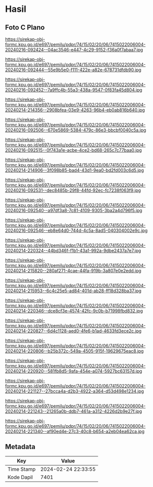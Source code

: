 # Hasil

## Foto C Plano

https://sirekap-obj-formc.kpu.go.id/e697/pemilu/pdpr/74/15/02/20/06/7415022006004-20240216-092424--04ac3546-e447-4c29-9152-f36a0f7abaa7.jpg

https://sirekap-obj-formc.kpu.go.id/e697/pemilu/pdpr/74/15/02/20/06/7415022006004-20240216-092444--55e9b5e0-f111-422e-a82e-678731dfdb90.jpg

https://sirekap-obj-formc.kpu.go.id/e697/pemilu/pdpr/74/15/02/20/06/7415022006004-20240216-092452--7a9ffc4b-55a3-438a-9547-0f83fa45d804.jpg

https://sirekap-obj-formc.kpu.go.id/e697/pemilu/pdpr/74/15/02/20/06/7415022006004-20240214-214356--2908bfea-03e9-4263-96b4-eb0ab816b640.jpg

https://sirekap-obj-formc.kpu.go.id/e697/pemilu/pdpr/74/15/02/20/06/7415022006004-20240216-092506--670e5869-5384-479c-86e3-bbcbf0040c5a.jpg

https://sirekap-obj-formc.kpu.go.id/e697/pemilu/pdpr/74/15/02/20/06/7415022006004-20240216-092515--0f743a1e-acbe-4ce2-bd68-265c7c77baa0.jpg

https://sirekap-obj-formc.kpu.go.id/e697/pemilu/pdpr/74/15/02/20/06/7415022006004-20240214-214906--3f098b85-bad4-43d1-9ea0-bd2fd003c6d5.jpg

https://sirekap-obj-formc.kpu.go.id/e697/pemilu/pdpr/74/15/02/20/06/7415022006004-20240216-092531--dec8485b-29f8-44fd-92ec-fc7238f063f9.jpg

https://sirekap-obj-formc.kpu.go.id/e697/pemilu/pdpr/74/15/02/20/06/7415022006004-20240216-092540--a97df3a8-7c81-4109-9305-3ba2a4d796f5.jpg

https://sirekap-obj-formc.kpu.go.id/e697/pemilu/pdpr/74/15/02/20/06/7415022006004-20240216-092546--eb8e64d0-744d-4c5a-8ad5-040304002e9c.jpg

https://sirekap-obj-formc.kpu.go.id/e697/pemilu/pdpr/74/15/02/20/06/7415022006004-20240214-220324--44bd346f-f1b1-43a1-992a-9dbe2437a7e7.jpg

https://sirekap-obj-formc.kpu.go.id/e697/pemilu/pdpr/74/15/02/20/06/7415022006004-20240214-215820--280af271-4cae-44fa-919b-3a807e0e2edd.jpg

https://sirekap-obj-formc.kpu.go.id/e697/pemilu/pdpr/74/15/02/20/06/7415022006004-20240214-215953--6c4c25e5-ad84-401d-ab28-ff18d328ba37.jpg

https://sirekap-obj-formc.kpu.go.id/e697/pemilu/pdpr/74/15/02/20/06/7415022006004-20240214-220346--dce8cf3e-4574-42fc-9c0b-b71998fbd832.jpg

https://sirekap-obj-formc.kpu.go.id/e697/pemilu/pdpr/74/15/02/20/06/7415022006004-20240214-220827--6d4c1128-aed0-4fe6-b1ad-4633fd3ece2c.jpg

https://sirekap-obj-formc.kpu.go.id/e697/pemilu/pdpr/74/15/02/20/06/7415022006004-20240214-220806--b25b372c-549a-4505-915f-19629675eac8.jpg

https://sirekap-obj-formc.kpu.go.id/e697/pemilu/pdpr/74/15/02/20/06/7415022006004-20240214-220920--581fb8d5-9afa-454e-a074-5927bc63157d.jpg

https://sirekap-obj-formc.kpu.go.id/e697/pemilu/pdpr/74/15/02/20/06/7415022006004-20240214-221127--27bcca4a-d2b3-4922-a364-d53d498e1234.jpg

https://sirekap-obj-formc.kpu.go.id/e697/pemilu/pdpr/74/15/02/20/06/7415022006004-20240214-221243--21265a0b-ddb7-461a-a312-4226d2b9e27f.jpg

https://sirekap-obj-formc.kpu.go.id/e697/pemilu/pdpr/74/15/02/20/06/7415022006004-20240214-221340--af90ed4e-27c3-40c8-b654-a2eb04ea62ca.jpg


## Metadata

| Key        | Value               |
| ---------- | ------------------- |
| Time Stamp | 2024-02-24 22:33:55 |
| Kode Dapil | 7401                |



